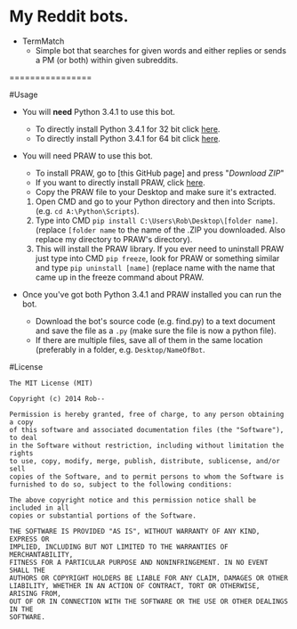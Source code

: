 My Reddit bots.
================
+ TermMatch
  * Simple bot that searches for given words and either replies or sends a PM (or both) within given subreddits.

================

#Usage
+ You will **need** Python 3.4.1 to use this bot.
  * To directly install Python 3.4.1 for 32 bit click [here](https://www.python.org/ftp/python/3.4.1/python-3.4.1.msi).
  * To directly install Python 3.4.1 for 64 bit click [here](https://www.python.org/ftp/python/3.4.1/python-3.4.1.amd64.msi).

+ You will need PRAW to use this bot.
  * To install PRAW, go to [this GitHub page] and press "*Download ZIP*"
  * If you want to directly install PRAW, click [here](https://github.com/praw-dev/praw/archive/master.zip).
  * Copy the PRAW file to your Desktop and make sure it's extracted.
  
  1) Open CMD and go to your Python directory and then into Scripts. (e.g. `cd A:\Python\Scripts`).  
  2) Type into CMD `pip install C:\Users\Rob\Desktop\[folder name]`. (replace `[folder name` to the name of the .ZIP you downloaded. Also replace my directory to PRAW's directory).  
  3) This will install the PRAW library. If you ever need to uninstall PRAW just type into CMD `pip freeze`, look for PRAW or something similar and type `pip uninstall [name]` (replace name with the name that came up in the freeze command about PRAW.  

+ Once you've got both Python 3.4.1 and PRAW installed you can run the bot.
  * Download the bot's source code (e.g. find.py) to a text document and save the file as a `.py` (make sure the file is now a python file).
  * If there are multiple files, save all of them in the same location (preferably in a folder, e.g. `Desktop/NameOfBot`.

#License
```
The MIT License (MIT)

Copyright (c) 2014 Rob--

Permission is hereby granted, free of charge, to any person obtaining a copy
of this software and associated documentation files (the "Software"), to deal
in the Software without restriction, including without limitation the rights
to use, copy, modify, merge, publish, distribute, sublicense, and/or sell
copies of the Software, and to permit persons to whom the Software is
furnished to do so, subject to the following conditions:

The above copyright notice and this permission notice shall be included in all
copies or substantial portions of the Software.

THE SOFTWARE IS PROVIDED "AS IS", WITHOUT WARRANTY OF ANY KIND, EXPRESS OR
IMPLIED, INCLUDING BUT NOT LIMITED TO THE WARRANTIES OF MERCHANTABILITY,
FITNESS FOR A PARTICULAR PURPOSE AND NONINFRINGEMENT. IN NO EVENT SHALL THE
AUTHORS OR COPYRIGHT HOLDERS BE LIABLE FOR ANY CLAIM, DAMAGES OR OTHER
LIABILITY, WHETHER IN AN ACTION OF CONTRACT, TORT OR OTHERWISE, ARISING FROM,
OUT OF OR IN CONNECTION WITH THE SOFTWARE OR THE USE OR OTHER DEALINGS IN THE
SOFTWARE.
```
